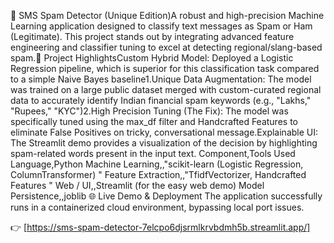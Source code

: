 📩 SMS Spam Detector (Unique Edition)A robust and high-precision Machine Learning application designed to classify text messages as Spam or Ham (Legitimate). This project stands out by integrating advanced feature engineering and classifier tuning to excel at detecting regional/slang-based spam.🌟 Project HighlightsCustom Hybrid Model: Deployed a Logistic Regression pipeline, which is superior for this classification task compared to a simple Naive Bayes baseline1.Unique Data Augmentation: The model was trained on a large public dataset merged with custom-curated regional data to accurately identify Indian financial spam keywords (e.g., "Lakhs," "Rupees," "KYC")2.High Precision Tuning (The Fix): The model was specifically tuned using the $\text{max\_df}$ filter and Handcrafted Features to eliminate False Positives on tricky, conversational message.Explainable UI: The Streamlit demo provides a visualization of the decision by highlighting spam-related words present in the input text.
Component,Tools Used
Language,Python 
Machine Learning,,"scikit-learn (Logistic Regression, ColumnTransformer) "
Feature Extraction,,"TfidfVectorizer, Handcrafted Features "
Web / UI,,Streamlit (for the easy web demo) 
Model Persistence,,joblib 
🌐 Live Demo & Deployment
The application successfully runs in a containerized cloud environment, bypassing local port issues.

👉 [https://sms-spam-detector-7elcpo6djsrmlkrvbdmh5b.streamlit.app/]
